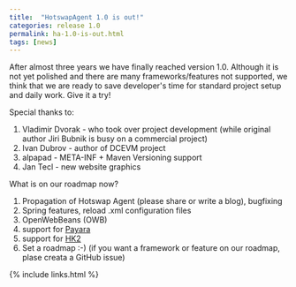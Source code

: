 ```yaml
---
title:  "HotswapAgent 1.0 is out!"
categories: release 1.0
permalink: ha-1.0-is-out.html
tags: [news]
---
```



After almost three years we have finally reached version 1.0. Although it is not yet polished and there are many 
frameworks/features not supported, we think that we are ready to save developer's time for standard project setup 
and daily work. Give it a try!

Special thanks to:

1. Vladimir Dvorak - who took over project development (while original author Jiri Bubnik is busy on a commercial project)
1. Ivan Dubrov - author of DCEVM project
1. alpapad - META-INF + Maven Versioning support
1. Jan Tecl - new website graphics
  
What is on our roadmap now?

1. Propagation of Hotswap Agent (please share or write a blog), bugfixing 
1. Spring features, reload .xml configuration files
1. OpenWebBeans (OWB)
1. support for [Payara](http://www.payara.fish/)
1. support for [HK2](https://hk2.java.net)
1. Set a roadmap :-) (if you want a framework or feature on our roadmap, plase creata a GitHub issue)


{% include links.html %}
